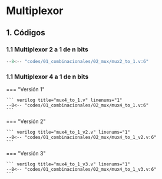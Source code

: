 # Multiplexor

## 1. Códigos

### 1.1 Multiplexor 2 a 1 de n bits

``` verilog title="mux2_to_1.v" linenums="1"
--8<-- "codes/01_combinacionales/02_mux/mux2_to_1.v:6"
```
### 1.1 Multiplexor 4 a 1 de n bits

=== "Versión 1"

    ``` verilog title="mux4_to_1.v" linenums="1"
    --8<-- "codes/01_combinacionales/02_mux/mux4_to_1.v:6"
    ```

=== "Versión 2"

    ``` verilog title="mux4_to_1_v2.v" linenums="1"
    --8<-- "codes/01_combinacionales/02_mux/mux4_to_1_v2.v:6"
    ```

=== "Versión 3"

    ``` verilog title="mux4_to_1_v3.v" linenums="1"
    --8<-- "codes/01_combinacionales/02_mux/mux4_to_1_v3.v:6"
    ```

